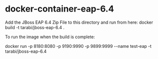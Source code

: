 # docker-container-eap-6.4


Add the JBoss EAP 6.4 Zip File to this directory and run from here:
docker build -t tarabi/jboss-eap-6.4 .

To run the image when the build is complete:

docker run -p 8180:8080 -p 9190:9990 -p 9899:9999 --name test-eap -t tarabi/jboss-eap-6.4
